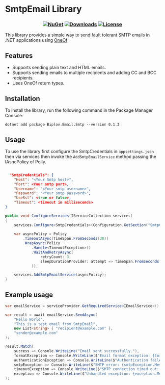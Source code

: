 # SmtpEmail Library

<h3 align="center">

[![NuGet](https://img.shields.io/nuget/v/Biplov.Email.Smtp)](https://www.nuget.org/packages/Biplov.Email.Smtp/)
[![Downloads](https://img.shields.io/nuget/dt/Biplov.Email.Smtp)](https://www.nuget.org/packages/Biplov.Email.Smtp/)
[![License](https://img.shields.io/badge/license-MIT-blue.svg)](LICENSE.md)

</h3>

This library provides a simple way to send fault tolerant SMTP emails in .NET applications using [OneOf](https://github.com/mcintyre321/OneOf)

## Features

- Supports sending plain text and HTML emails.
- Supports sending emails to multiple recipients and adding CC and BCC recipients.
- Uses OneOf return types.

## Installation

To install the library, run the following command in the Package Manager Console:

```dotnetcli
dotnet add package Biplov.Email.Smtp --version 0.1.3
```

## Usage

To use the library first configure the SmtpCredentials in `appsettings.json` then via services then invoke the `AddSmtpEmailService` method passing the IAsncPolicy of Polly.

```json

  "SmtpCredentials": {
    "Host": "<Your Smtp host>",
    "Port": <Your smtp port>,
    "Username": "<Your smtp username>",
    "Password": "<Your smtp password>",
    "UseSsl": <true or false>,
    "Timeout": <timeout in milliseconds>
}
```

```csharp
public void ConfigureServices(IServiceCollection services)
{
    services.Configure<SmtpCredentials>(Configuration.GetSection("SmtpCredentials"));
    
    var asyncPolicy = Policy
        .TimeoutAsync(TimeSpan.FromSeconds(30))
        .WrapAsync(Policy
            .Handle<TimeoutException>()
            .WaitAndRetryAsync(
                retryCount: 3,
                sleepDurationProvider: attempt => TimeSpan.FromSeconds(Math.Pow(2, attempt))
            ));

    services.AddSmtpEmailService(asyncPolicy);
}

```

## Example usage

```csharp
var emailService = serviceProvider.GetRequiredService<IEmailService>();

var result = await emailService.SendAsync(
    "Hello World",
    "This is a test email from SmtpEmail",
    new List<string> { "recipient@example.com" },
    "sender@example.com"
);

result.Match(
    success => Console.WriteLine("Email sent successfully."),
    formatException => Console.WriteLine($"Email format exception: {formatException.Message}"),
    authenticationException => Console.WriteLine($"Authentication failed: {authenticationException.Message}"),
    smtpException => Console.WriteLine($"SMTP error: {smtpException.Message}"),
    timeoutException => Console.WriteLine($"SMTP connection timed out: {timeoutException.Message}"),
    exception => Console.WriteLine($"Unhandled exception: {exception.Message}")
);
```